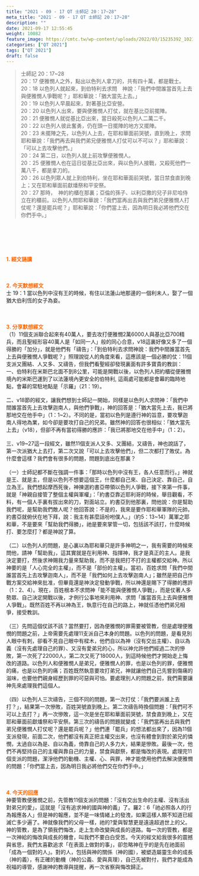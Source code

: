 ```yaml
---
title: "2021 - 09 - 17 QT 士師記 20：17~28"
meta_title: "2021 - 09 - 17 QT 士師記 20：17~28"
description: ""
date: 2021-09-17 12:55:45
weight: 10082
feature_image: https://cmtc.tw/wp-content/uploads/2022/03/15235392_10211799862337740_180693556567566654_o-1.webp
categories: ["QT 2021"]
tags: ["QT 2021"]
draft: false
---
```


<blockquote>士師記 20：17~28<br />
20：17 便雅憫人之外，點出以色列人拿刀的，共有四十萬，都是戰士。<br />
20：18 以色列人就起來，到伯特利去求問　神說：「我們中間誰當首先上去與便雅憫人爭戰呢？」耶和華說：「猶大當先上去。」<br />
20：19 以色列人早晨起來，對著基比亞安營。<br />
20：20 以色列人出來，要與便雅憫人打仗，就在基比亞前擺陣。<br />
20：21 便雅憫人就從基比亞出來，當日殺死以色列人二萬二千。<br />
20：22 以色列人彼此奮勇，仍在頭一日擺陣的地方又擺陣。<br />
20：23 未擺陣之先，以色列人上去，在耶和華面前哭號，直到晚上，求問耶和華說：「我們再去與我們弟兄便雅憫人打仗可以不可以？」耶和華說：「可以上去攻擊他們。」<br />
20：24 第二日，以色列人就上前攻擊便雅憫人。<br />
20：25 便雅憫人也在這日從基比亞出來，與以色列人接戰，又殺死他們一萬八千，都是拿刀的。<br />
20：26 以色列眾人就上到伯特利，坐在耶和華面前哭號，當日禁食直到晚上；又在耶和華面前獻燔祭和平安祭。<br />
20：27 那時，　神的約櫃在那裏；亞倫的孫子、以利亞撒的兒子非尼哈侍立在約櫃前。以色列人問耶和華說：「我們當再出去與我們弟兄便雅憫人打仗呢？還是罷兵呢？」耶和華說：「你們當上去，因為明日我必將他們交在你們手中。」</blockquote><br />
&nbsp;<br />
<br />
&nbsp;<br />
<br />
<span style="color: #ff6600;"><strong>1. </strong><strong>經文誦讀</strong></span><br />
<br />
<span style="color: #ff6600;"><strong> </strong></span><br />
<br />
<span style="color: #ff6600;"><strong>2. 今天默想</strong><strong>經文<br />
</strong></span>士 19：1 當以色列中沒有王的時候，有住以法蓮山地那邊的一個利未人，娶了一個猶大伯利恆的女子為妾。<br />
<br />
&nbsp;<br />
<br />
<span style="color: #ff6600;"><strong>3. 分享默想經文<br />
</strong></span>（1）11個支派聯合起來有40萬人，要去攻打便雅憫2萬6000人與基比亞700精兵，而且聖經形容40萬人是「如同一人」般的同心合意，v18這裏好像又多了一個得勝的「加分」，就是他們有「禱告」：「到伯特利去求問神說：我們中間誰當首先上去與便雅憫人爭戰呢？」照理說從人的角度來看，這應該是一個必勝的仗：11個支派又團結、人又多、又禱告，但我們看聖經卻發現裏面有許多寶貴的教訓：<br />
一、伯特利在米斯巴北面不到8公里，可能是開戰以後，以色列人把約櫃從便雅憫境內的米斯巴運到了以法蓮境內更安全的伯特利, 這兩處可能都是會幕的臨時地點，會幕的常駐地點是「示羅」（21：19）。<br />
<br />
二、v18節的經文，讓我們想到士師記一開始，同樣是以色列人求問神：「我們中間誰當首先上去攻擊迦南人，與他們爭戰」，神的回答是：「猶大當先上去，我已將那地交在他手中」（1：1~2）。不同的是，當初以色列是遵行神的旨意，要攻擊迦南人得地為業，如今卻是要攻打自己的兄弟。雖然神的回答也很相似：「猶大當先上去」（v18），但卻不再有當初得勝的應許：「我已將那地交在他手中」（1：2）。<br />
<br />
三、v19~27這一段經文，雖然11個支派人又多、又團結，又禱告，神也說話了，第一次派猶大上去打，第二次又說「可以上去攻擊他們」，但二次都打了敗仗。為什麼會這樣？我們會有很多的問題，問題到底出在那裏？<br />
<br />
（一）士師記都不斷在強調一件事：「那時以色列中沒有王，各人任意而行。」神就是王、就是主，但是以色列不想要這個王，什麼都自己來、自己決定、靠自己，自立為王。我們想起摩西死後，神揀選約書亞帶領以色列人爭戰，接下來第一件事，就是「神親自接管了整個主權與軍權」：「約書亞靠近耶利哥的時候，舉目觀看，不料，有一個人手裏有拔出來的刀，對面站立。約書亞到他那裏，問他說：你是幫助我們呢，是幫助我們敵人呢？他回答說：不是的，我來是要作耶和華軍隊的元帥。約書亞就俯伏在地下拜，說：我主有甚麼話吩咐僕人。」（約5：13~14）萬軍之耶和華，不是要來「幫助我們得勝」，祂是要來掌管一切，包括該不該打，什麼時候打、要怎麼打？都是神說了算。<br />
<br />
（二）以色列人的問題，是心裏以為耶和華只是許多神明之一，我有需要的時候來問他，請神「幫助我」，這其實就是在利用神、指揮神，我才是真正的主人。是我決定要打，然後求神賜我力量來幫助我，而不是我把打不打的主權都交給神。所以神要的是「人心完全的主權」，而不是「部份的主權」。當初，百姓求問「我們中間誰當首先上去攻擊迦南人」，而不是「我們如何上去攻擊迦南人」；雖然是把自己作戰方案交給神來批准，但畢竟還是神決定發動爭戰，所以神還是賜下了得勝的應許（1：2、4）。現在，百姓根本不求問神「能不能與便雅憫人爭戰」，而是仗著人多勢眾、自己決定開戰以後，才例行公事地來利用神、求問「誰當首先上去與便雅憫人爭戰」。既然百姓不再以神為王，執意行在自己的路上，神就任憑他們弟兄相爭，接受教訓。<br />
<br />
（三）先問這個仗該不該？當然要打，因為便雅憫的罪需要被管教，但是處理便雅憫的問題之前，上帝需要先處理11支派自己本身的問題。以色列的問題，是看見別人眼中有刺，卻看不見自己眼中有樑木，他們自以為神（沒有交出主權）、自以為義（沒有先處理自己的罪）、又沒有愛弟兄的心，所以神允許他們經過二次的慘敗，第一次死了22000人，第二次又死了18000人，到這時候他們才開始走上悔改的道路。以色列人和便雅憫人是弟兄，便雅憫人的罪，也是以色列的罪，便雅憫的痛，也是以色列的痛；百姓既然執意要攻打弟兄，神就讓他們自己先嘗到傷痛的滋味，也要他們親身經歷到罪的可惡與可怕。要處理別人的問題之前，我們需要讓神先來處理我們這個人。<br />
<br />
（四）以色列人三次禱告，三個不同的問題，第一次打仗：「我們要派誰上去打？」，結果第一次慘敗，百姓哭號直到晚上。第二次禱告時換個問題：「我們可不可以上去打？」再一次慘敗，這一次是坐在耶和華面前哭號，禁食直到晚上，又在耶和華面前獻燔祭和平安祭。第三次的禱告的問題就變成：「我們當再出去與我們弟兄便雅憫人打仗呢？還是罷兵呢？」他們連「罷兵」的想法都出來了，因為11個支派發現，前面二次，他們都沒有真正把主權交出來，也沒有體會到對於弟兄的憐憫，太過自以為是、自以為義，倚靠自己的人多力大，結果是慘敗。最後一次，他們不再堅持自己的主權與靠自己的力量，禁食與獻祭，都是悔改的表現。處理完11個支派的問題，潔淨他們的動機、主權、心、與罪，神才能使用他們去解決便雅憫的問題：「你們當上去，因為明日我必將他們交在你們手中。」<br />
<br />
&nbsp;<br />
<br />
<span style="color: #ff6600;"><strong>4. 今天的回應<br />
</strong></span>神要管教便雅憫之前，先管教11個支派的問題：「沒有交出生命的主權、沒有活出對弟兄的愛」，這就是「沒有追求神的國與神的義」了。羅2：6「祂必照各人的行為報應各人」但是神的報應，並不是一味情緒上的發洩，如果這樣人類不知道已經滅亡多少遍了。神就像我們的父母一樣，祂的?愛與智慧更是遠遠超過世上的父。神的管教，是為了領我們悔改，走上生命改變與成長的道路。每一次的管教，都是一次神給的悔改與成長的機會，叫我們不要白白受苦。今天的經文給我很多的震撼與省思，我們太喜歡追求「在表面上做對的事」，卻忽略神在乎的是先在祂面前「成為一個對的人」。對的人，包括與神的關係（神的國），被塑造屬靈生命的成長（神的義），有正確的動機（神的公義、愛與真理），自己先被對付，我們才能成為祝福的導管，感謝神的教導與提醒，再一次省察與悔改歸正。<br />
<br />
&nbsp;<br />
<br />
&nbsp;
        